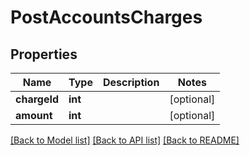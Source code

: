 # PostAccountsCharges

## Properties
Name | Type | Description | Notes
------------ | ------------- | ------------- | -------------
**chargeId** | **int** |  | [optional] 
**amount** | **int** |  | [optional] 

[[Back to Model list]](../../README.md#documentation-for-models) [[Back to API list]](../../README.md#documentation-for-api-endpoints) [[Back to README]](../../README.md)


